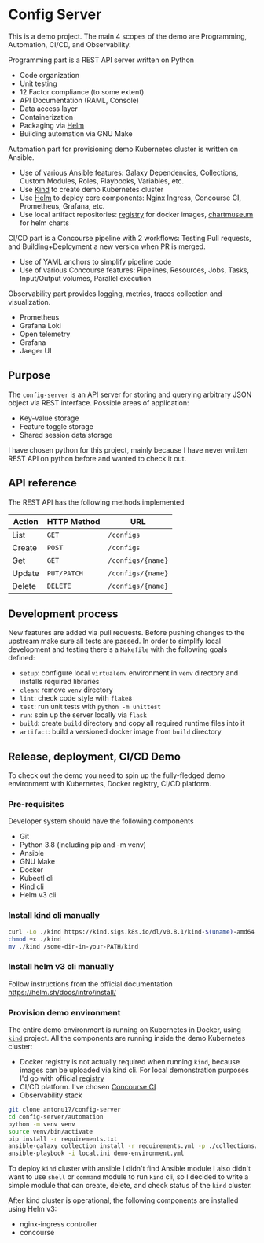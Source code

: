 # Config Server

This is a demo project. The main 4 scopes of the demo are Programming, Automation, CI/CD, and Observability.

Programming part is a REST API server written on Python

- Code organization
- Unit testing
- 12 Factor compliance (to some extent)
- API Documentation (RAML, Console)
- Data access layer
- Containerization
- Packaging via [Helm][4]
- Building automation via GNU Make

Automation part for provisioning demo Kubernetes cluster is written on Ansible.

- Use of various Ansible features: Galaxy Dependencies, Collections, Custom Modules, Roles, Playbooks, Variables, etc.
- Use [Kind][1] to create demo Kubernetes cluster
- Use [Helm][4] to deploy core components: Nginx Ingress, Concourse CI, Prometheus, Grafana, etc.
- Use local artifact repositories: [registry][2] for docker images, [chartmuseum][5] for helm charts

CI/CD part is a Concourse pipeline with 2 workflows: Testing Pull requests, and Building+Deployment a new version when PR is merged.

- Use of YAML anchors to simplify pipeline code
- Use of various Concourse features: Pipelines, Resources, Jobs, Tasks, Input/Output volumes, Parallel execution

Observability part provides logging, metrics, traces collection and visualization.

- Prometheus
- Grafana Loki
- Open telemetry
- Grafana
- Jaeger UI

## Purpose

The `config-server` is an API server for storing and querying arbitrary JSON object via REST interface. Possible areas of application:

* Key-value storage
* Feature toggle storage
* Shared session data storage

I have chosen python for this project, mainly because I have never written REST API on python before and wanted to check it out.

## API reference

The REST API has the following methods implemented

| Action  | HTTP Method | URL
| ------- | ----------- | -----------------
| List    | `GET`       | `/configs`
| Create  | `POST`      | `/configs`
| Get     | `GET`       | `/configs/{name}`
| Update  | `PUT/PATCH` | `/configs/{name}`
| Delete  | `DELETE`    | `/configs/{name}`

## Development process

New features are added via pull requests. Before pushing changes to the upstream make sure all tests are passed.
In order to simplify local development and testing there's a `Makefile` with the following goals defined:

* `setup`: configure local `virtualenv` environment in `venv` directory and installs required libraries
* `clean`: remove `venv` directory
* `lint`: check code style with `flake8`
* `test`: run unit tests with `python -m unittest`
* `run`: spin up the server locally via `flask`
* `build`: create `build` directory and copy all required runtime files into it
* `artifact`: build a versioned docker image from `build` directory

## Release, deployment, CI/CD Demo

To check out the demo you need to spin up the fully-fledged demo environment with Kubernetes, Docker registry, CI/CD platform.

### Pre-requisites

Developer system should have the following components

* Git
* Python 3.8 (including pip and -m venv)
* Ansible
* GNU Make
* Docker
* Kubectl cli
* Kind cli
* Helm v3 cli

### Install kind cli manually

```bash
curl -Lo ./kind https://kind.sigs.k8s.io/dl/v0.8.1/kind-$(uname)-amd64
chmod +x ./kind
mv ./kind /some-dir-in-your-PATH/kind
```

### Install helm v3 cli manually

Follow instructions from the official documentation https://helm.sh/docs/intro/install/

### Provision demo environment

The entire demo environment is running on Kubernetes in Docker, using [`kind`][1] project. All the components are running inside the demo Kubernetes cluster:

* Docker registry is not actually required when running `kind`, because images can be uploaded via kind cli. For local demonstration purposes I'd go with official [registry][2]
* CI/CD platform. I've chosen [Concourse CI][3]
* Observability stack

```bash
git clone antonu17/config-server
cd config-server/automation
python -m venv venv
source venv/bin/activate
pip install -r requirements.txt
ansible-galaxy collection install -r requirements.yml -p ./collections/
ansible-playbook -i local.ini demo-environment.yml
```

To deploy `kind` cluster with ansible I didn't find Ansible module I also didn't want to use `shell`
or `command` module to run `kind` cli, so I decided to write a simple module that can create, delete,
and check status of the `kind` cluster.

After kind cluster is operational, the following components are installed using Helm v3:

* nginx-ingress controller
* concourse

[1]: https://kind.sigs.k8s.io/
[2]: https://hub.docker.com/_/registry
[3]: https://concourse-ci.org/
[4]: https://helm.sh/
[5]: https://github.com/helm/chartmuseum
